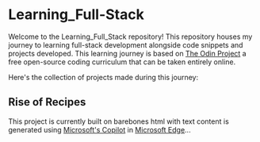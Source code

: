 # Learning_Full-Stack
Welcome to the Learning_Full_Stack repository! This repository houses my journey to learning full-stack development alongside code snippets and projects developed. 
This learning journey is based on [The Odin Project](https://www.theodinproject.com/) a free open-source coding curriculum that can be taken entirely online.

Here's the collection of projects made during this journey:

## Rise of Recipes
This project is currently built on barebones html with text content is generated using [Microsoft's Copilot](https://www.microsoft.com/en-us/edge/copilot?ep=269&es=62&form=MT00KW&OCID=MT00KW&culture=en-us&country=us) in [Microsoft Edge](https://www.microsoft.com/en-us/edge?ep=199&form=MA13L8&es=40)...
